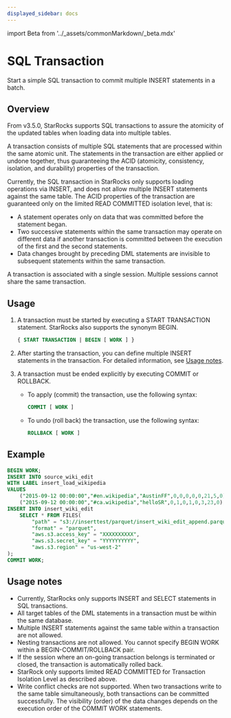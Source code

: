```yaml
---
displayed_sidebar: docs
---
```


import Beta from '../_assets/commonMarkdown/_beta.mdx'

# SQL Transaction

<Beta />

Start a simple SQL transaction to commit multiple INSERT statements in a batch.

## Overview

From v3.5.0, StarRocks supports SQL transactions to assure the atomicity of the updated tables when loading data into multiple tables.

A transaction consists of multiple SQL statements that are processed within the same atomic unit. The statements in the transaction are either applied or undone together, thus guaranteeing the ACID (atomicity, consistency, isolation, and durability) properties of the transaction.

Currently, the SQL transaction in StarRocks only supports loading operations via INSERT, and does not allow multiple INSERT statements against the same table. The ACID properties of the transaction are guaranteed only on the limited READ COMMITTED isolation level, that is:

- A statement operates only on data that was committed before the statement began. 
- Two successive statements within the same transaction may operate on different data if another transaction is committed between the execution of the first and the second statements.
- Data changes brought by preceding DML statements are invisible to subsequent statements within the same transaction.

A transaction is associated with a single session. Multiple sessions cannot share the same transaction.

## Usage

1. A transaction must be started by executing a START TRANSACTION statement. StarRocks also supports the synonym BEGIN.

   ```SQL
   { START TRANSACTION | BEGIN [ WORK ] }
   ```

2. After starting the transaction, you can define multiple INSERT statements in the transaction. For detailed information, see [Usage notes](#usage-notes).

3. A transaction must be ended explicitly by executing COMMIT or ROLLBACK.

   - To apply (commit) the transaction, use the following syntax:

     ```SQL
     COMMIT [ WORK ]
     ```

   - To undo (roll back) the transaction, use the following syntax:

     ```SQL
     ROLLBACK [ WORK ]
     ```

## Example

```SQL
BEGIN WORK;
INSERT INTO source_wiki_edit
WITH LABEL insert_load_wikipedia
VALUES
    ("2015-09-12 00:00:00","#en.wikipedia","AustinFF",0,0,0,0,0,21,5,0),
    ("2015-09-12 00:00:00","#ca.wikipedia","helloSR",0,1,0,1,0,3,23,0);
INSERT INTO insert_wiki_edit
    SELECT * FROM FILES(
        "path" = "s3://inserttest/parquet/insert_wiki_edit_append.parquet",
        "format" = "parquet",
        "aws.s3.access_key" = "XXXXXXXXXX",
        "aws.s3.secret_key" = "YYYYYYYYYY",
        "aws.s3.region" = "us-west-2"
);
COMMIT WORK;
```

## Usage notes

- Currently, StarRocks only supports INSERT and SELECT statements in SQL transactions.
- All target tables of the DML statements in a transaction must be within the same database.
- Multiple INSERT statements against the same table within a transaction are not allowed.
- Nesting transactions are not allowed. You cannot specify BEGIN WORK within a BEGIN-COMMIT/ROLLBACK pair.
- If the session where an on-going transaction belongs is terminated or closed, the transaction is automatically rolled back.
- StarRock only supports limited READ COMMITTED for Transaction Isolation Level as described above.
- Write conflict checks are not supported. When two transactions write to the same table simultaneously, both transactions can be committed successfully. The visibility (order) of the data changes depends on the execution order of the COMMIT WORK statements.
